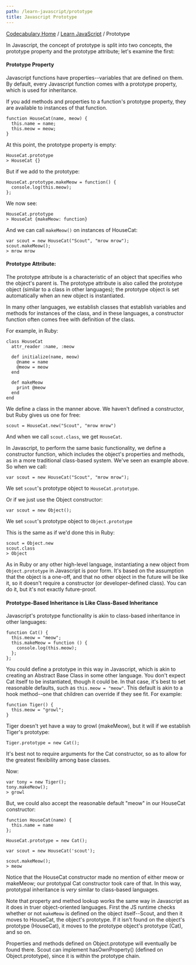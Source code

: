 ```yaml
---
path: /learn-javascript/prototype
title: Javascript Prototype
---
```

[Codecabulary Home](/) / [Learn JavaScript](/learn-javascript) / Prototype

<!-- ---title: Javascript Prototype -->

In Javascript, the concept of prototype is split into two concepts, the prototype property and the prototype attribute; let's examine the first:

#### Prototype Property
Javascript functions have properties--variables that are defined on them. By default, every Javascript function comes with a prototype property, which is used for inheritance.

If you add methods and properties to a function's prototype property, they are available to instances of that function.

	function HouseCat(name, meow) {
	  this.name = name;
	  this.meow = meow;
	}
	
At this point, the prototype property is empty:

	HouseCat.prototype
	> HouseCat {}
	
But if we add to the prototype:

	HouseCat.prototype.makeMeow = function() {
	  console.log(this.meow);
	};
	
We now see:

	HouseCat.prototype
	> HouseCat {makeMeow: function}
	
And we can call `makeMeow()` on instances of HouseCat:

	var scout = new HouseCat("Scout", "mrow mrow");
	scout.makeMeow();
	> mrow mrow
	
#### Prototype Attribute:
The prototype attribute is a characteristic of an object that specifies who the object's parent is. The prototype attribute is also called the prototype object (similar to a class in other languages); the prototype object is set automatically when an new object is instantiated.

In many other languages, we establish classes that establish variables and methods for instances of the class, and in these languages, a constructor function often comes free with definition of the class.

For example, in Ruby:

	class HouseCat
	  attr_reader :name, :meow
	  
	  def initialize(name, meow)
	    @name = name
	    @meow = meow
	  end 
	  
	  def makeMeow
	    print @meow
	  end
	end
	
We define a class in the manner above. We haven't defined a constructor, but Ruby gives us one for free:

	scout = HouseCat.new("Scout", "mrow mrow")
	
And when we call `scout.class`, we get `HouseCat`.

In Javascript, to perform the same basic functionality, we define a constructor function, which includes the object's properties and methods, as in a more traditional class-based system. We've seen an example above. So when we call:

	var scout = new HouseCat("Scout", "mrow mrow");
	
We set `scout`'s prototype object to `HouseCat.prototype`.

Or if we just use the Object constructor:

	var scout = new Object();
	
We set `scout`'s prototype object to `Object.prototype`

This is the same as if we'd done this in Ruby:

	scout = Object.new
	scout.class
	> Object
	
As in Ruby or any other high-level language, instantiating a new object from `Object.prototype` in Javascript is poor form. It's based on the assumption that the object is a one-off, and that no other object in the future will be like it, so it doesn't require a constructor (or developer-defined class). You can do it, but it's not exactly future-proof. 

#### Prototype-Based Inheritance is Like Class-Based Inheritance
Javascript's prototype functionality is akin to class-based inheritance in other languages:

	function Cat() {
	  this.meow = "meow";
	  this.makeMeow = function () {
	    console.log(this.meow);
	  };
	};
	
You could define a prototype in this way in Javascript, which is akin to creating an Abstract Base Class in some other language. You don't expect Cat itself to be instantiated, though it could be. In that case, it's best to set reasonable defaults, such as `this.meow = "meow"`. This default is akin to a hook method--one that children can override if they see fit. For example:

	function Tiger() {
	  this.meow = "growl";
	}
	
Tiger doesn't yet have a way to growl (makeMeow), but it will if we establish Tiger's prototype:

	Tiger.prototype = new Cat();
	
It's best not to require arguments for the Cat constructor, so as to allow for the greatest flexibility among base classes.

Now:

	var tony = new Tiger();
	tony.makeMeow();
	> growl
	
But, we could also accept the reasonable default "meow" in our HouseCat constructor:

	function HouseCat(name) {
	  this.name = name
	};
	
	HouseCat.prototype = new Cat();
	
	var scout = new HouseCat('scout');
	
	scout.makeMeow();
	> meow
	
Notice that the HouseCat constructor made no mention of either meow or makeMeow; our prototypal Cat constructor took care of that. In this way, prototypal inheritance is _very_ similar to class-based languages. 

Note that property and method lookup works the same way in Javascript as it does in truer object-oriented languages. First the JS runtime checks whether or not `makeMeow` is defined on the object itself--Scout, and then it moves to HouseCat, the object's prototype. If it isn't found on the object's prototype (HouseCat), it moves to the prototype object's prototype (Cat), and so on. 

Properties and methods defined on Object.prototype will eventually be found there. Scout can implement hasOwnProperty() (defined on Object.prototype), since it is within the prototype chain. 
	
